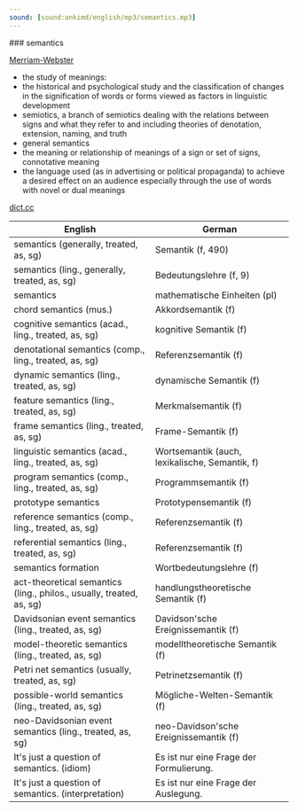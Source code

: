 ```yaml
---
sound: [sound:ankimd/english/mp3/semantics.mp3]
---
```


\### semantics

[Merriam-Webster](https://www.merriam-webster.com/dictionary/semantics)

- the study of meanings:
- the historical and psychological study and the classification of changes in the signification of words or forms viewed as factors in linguistic development
- semiotics, a branch of semiotics dealing with the relations between signs and what they refer to and including theories of denotation, extension, naming, and truth
- general semantics
- the meaning or relationship of meanings of a sign or set of signs, connotative meaning
- the language used (as in advertising or political propaganda) to achieve a desired effect on an audience especially through the use of words with novel or dual meanings

[dict.cc](https://www.dict.cc/semantics)

| English        | German       |
| -------------- | ------------ |
| semantics (generally, treated, as, sg) | Semantik (f, 490) |
| semantics (ling., generally, treated, as, sg) | Bedeutungslehre (f, 9) |
| semantics | mathematische Einheiten (pl) |
| chord semantics (mus.) | Akkordsemantik (f) |
| cognitive semantics (acad., ling., treated, as, sg) | kognitive Semantik (f) |
| denotational semantics (comp., ling., treated, as, sg) | Referenzsemantik (f) |
| dynamic semantics (ling., treated, as, sg) | dynamische Semantik (f) |
| feature semantics (ling., treated, as, sg) | Merkmalsemantik (f) |
| frame semantics (ling., treated, as, sg) | Frame-Semantik (f) |
| linguistic semantics (acad., ling., treated, as, sg) | Wortsemantik (auch, lexikalische, Semantik, f) |
| program semantics (comp., ling., treated, as, sg) | Programmsemantik (f) |
| prototype semantics | Prototypensemantik (f) |
| reference semantics (comp., ling., treated, as, sg) | Referenzsemantik (f) |
| referential semantics (ling., treated, as, sg) | Referenzsemantik (f) |
| semantics formation | Wortbedeutungslehre (f) |
| act-theoretical semantics (ling., philos., usually, treated, as, sg) | handlungstheoretische Semantik (f) |
| Davidsonian event semantics (ling., treated, as, sg) | Davidson'sche Ereignissemantik (f) |
| model-theoretic semantics (ling., treated, as, sg) | modelltheoretische Semantik (f) |
| Petri net semantics (usually, treated, as, sg) | Petrinetzsemantik (f) |
| possible-world semantics (ling., treated, as, sg) | Mögliche-Welten-Semantik (f) |
| neo-Davidsonian event semantics (ling., treated, as, sg) | neo-Davidson'sche Ereignissemantik (f) |
| It's just a question of semantics. (idiom) | Es ist nur eine Frage der Formulierung. |
| It's just a question of semantics. (interpretation) | Es ist nur eine Frage der Auslegung. |
